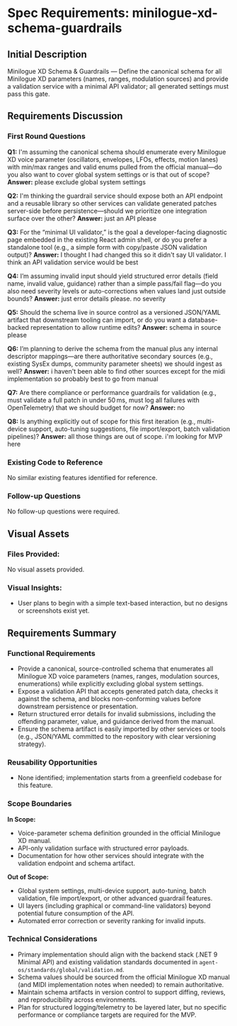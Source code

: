 # Spec Requirements: minilogue-xd-schema-guardrails

## Initial Description
Minilogue XD Schema & Guardrails — Define the canonical schema for all Minilogue XD parameters (names, ranges, modulation sources) and provide a validation service with a minimal API validator; all generated settings must pass this gate.

## Requirements Discussion

### First Round Questions

**Q1:** I'm assuming the canonical schema should enumerate every Minilogue XD voice parameter (oscillators, envelopes, LFOs, effects, motion lanes) with min/max ranges and valid enums pulled from the official manual—do you also want to cover global system settings or is that out of scope?
**Answer:** please exclude global system settings

**Q2:** I'm thinking the guardrail service should expose both an API endpoint and a reusable library so other services can validate generated patches server-side before persistence—should we prioritize one integration surface over the other?
**Answer:** just an API please

**Q3:** For the “minimal UI validator,” is the goal a developer-facing diagnostic page embedded in the existing React admin shell, or do you prefer a standalone tool (e.g., a simple form with copy/paste JSON validation output)?
**Answer:** I thought I had changed this so it didn't say UI validator. I think an API validation service would be best

**Q4:** I’m assuming invalid input should yield structured error details (field name, invalid value, guidance) rather than a simple pass/fail flag—do you also need severity levels or auto-corrections when values land just outside bounds?
**Answer:** just error details please. no severity

**Q5:** Should the schema live in source control as a versioned JSON/YAML artifact that downstream tooling can import, or do you want a database-backed representation to allow runtime edits?
**Answer:** schema in source please

**Q6:** I’m planning to derive the schema from the manual plus any internal descriptor mappings—are there authoritative secondary sources (e.g., existing SysEx dumps, community parameter sheets) we should ingest as well?
**Answer:** i haven't been able to find other sources except for the midi implementation so probably best to go from manual

**Q7:** Are there compliance or performance guardrails for validation (e.g., must validate a full patch in under 50 ms, must log all failures with OpenTelemetry) that we should budget for now?
**Answer:** no

**Q8:** Is anything explicitly out of scope for this first iteration (e.g., multi-device support, auto-tuning suggestions, file import/export, batch validation pipelines)?
**Answer:** all those things are out of scope. i'm looking for MVP here

### Existing Code to Reference
No similar existing features identified for reference.

### Follow-up Questions
No follow-up questions were required.

## Visual Assets

### Files Provided:
No visual assets provided.

### Visual Insights:
- User plans to begin with a simple text-based interaction, but no designs or screenshots exist yet.

## Requirements Summary

### Functional Requirements
- Provide a canonical, source-controlled schema that enumerates all Minilogue XD voice parameters (names, ranges, modulation sources, enumerations) while explicitly excluding global system settings.
- Expose a validation API that accepts generated patch data, checks it against the schema, and blocks non-conforming values before downstream persistence or presentation.
- Return structured error details for invalid submissions, including the offending parameter, value, and guidance derived from the manual.
- Ensure the schema artifact is easily imported by other services or tools (e.g., JSON/YAML committed to the repository with clear versioning strategy).

### Reusability Opportunities
- None identified; implementation starts from a greenfield codebase for this feature.

### Scope Boundaries
**In Scope:**
- Voice-parameter schema definition grounded in the official Minilogue XD manual.
- API-only validation surface with structured error payloads.
- Documentation for how other services should integrate with the validation endpoint and schema artifact.

**Out of Scope:**
- Global system settings, multi-device support, auto-tuning, batch validation, file import/export, or other advanced guardrail features.
- UI layers (including graphical or command-line validators) beyond potential future consumption of the API.
- Automated error correction or severity ranking for invalid inputs.

### Technical Considerations
- Primary implementation should align with the backend stack (.NET 9 Minimal API) and existing validation standards documented in `agent-os/standards/global/validation.md`.
- Schema values should be sourced from the official Minilogue XD manual (and MIDI implementation notes when needed) to remain authoritative.
- Maintain schema artifacts in version control to support diffing, reviews, and reproducibility across environments.
- Plan for structured logging/telemetry to be layered later, but no specific performance or compliance targets are required for the MVP.
